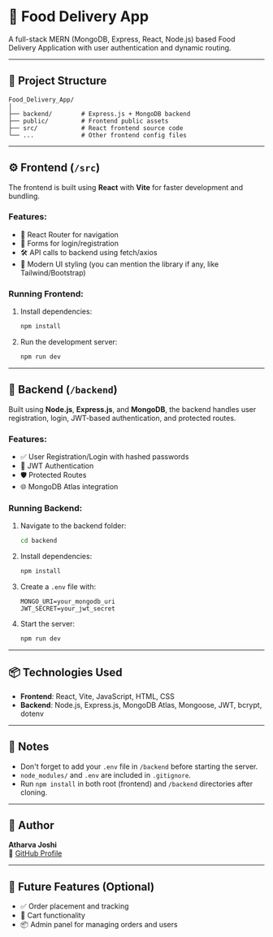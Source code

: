 # 🍔 Food Delivery App

A full-stack MERN (MongoDB, Express, React, Node.js) based Food Delivery Application with user authentication and dynamic routing.

---

## 📁 Project Structure

```
Food_Delivery_App/
│
├── backend/        # Express.js + MongoDB backend
├── public/         # Frontend public assets
├── src/            # React frontend source code
└── ...             # Other frontend config files
```

---

## ⚙️ Frontend (`/src`)

The frontend is built using **React** with **Vite** for faster development and bundling.

### Features:
- 🧭 React Router for navigation
- 🧾 Forms for login/registration
- 🛠 API calls to backend using fetch/axios
- 🎨 Modern UI styling (you can mention the library if any, like Tailwind/Bootstrap)

### Running Frontend:

1. Install dependencies:
   ```bash
   npm install
   ```

2. Run the development server:
   ```bash
   npm run dev
   ```

---

## 🔧 Backend (`/backend`)

Built using **Node.js**, **Express.js**, and **MongoDB**, the backend handles user registration, login, JWT-based authentication, and protected routes.

### Features:
- ✅ User Registration/Login with hashed passwords
- 🔐 JWT Authentication
- 🛡 Protected Routes
- 🌐 MongoDB Atlas integration

### Running Backend:

1. Navigate to the backend folder:
   ```bash
   cd backend
   ```

2. Install dependencies:
   ```bash
   npm install
   ```

3. Create a `.env` file with:

   ```env
   MONGO_URI=your_mongodb_uri
   JWT_SECRET=your_jwt_secret
   ```

4. Start the server:
   ```bash
   npm run dev
   ```

---

## 📦 Technologies Used

- **Frontend**: React, Vite, JavaScript, HTML, CSS
- **Backend**: Node.js, Express.js, MongoDB Atlas, Mongoose, JWT, bcrypt, dotenv

---

## 📝 Notes

- Don't forget to add your `.env` file in `/backend` before starting the server.
- `node_modules/` and `.env` are included in `.gitignore`.
- Run `npm install` in both root (frontend) and `/backend` directories after cloning.

---

## 👤 Author

**Atharva Joshi**  
🔗 [GitHub Profile](https://github.com/atharvaajaj)

---

## 🚀 Future Features (Optional)

- ✅ Order placement and tracking  
- 🛒 Cart functionality  
- 📦 Admin panel for managing orders and users  
